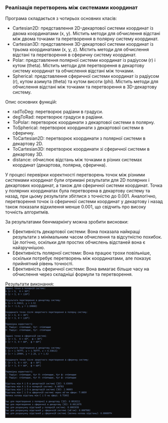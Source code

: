 <h3>Реалізація перетворень між системами координат</h3>

Програма складається з чотирьох основних класів:
<ul>
<li>Cartesian2D: представлення 2D-декартової системи координат із двома координатами (x, y). Містить методи для обчислення відстані між двома точками та перетворення в полярну систему координат.</li>
<li>Cartesian3D: представлення 3D-декартової системи координат із трьома координатами (x, y, z). Містить методи для обчислення відстані та перетворення в сферичну систему координат.</li>
<li>Polar: представлення полярної системи координат із радіусом (r) і кутом (theta). Містить методи для перетворення в декартову систему координат та обчислення відстані між точками.</li>
<li>Spherical: представлення сферичної системи координат із радіусом (r), кутом азимута (theta) та кутом висоти (phi). Містить методи для обчислення відстані між точками та перетворення в 3D-декартову систему.</li>
</ul>

Опис основних функцій:
<ul>
  <li>radToDeg: перетворює радіани в градуси.</li>
  <li>degToRad: перетворює градуси в радіани.</li>
  <li>ToPolar: перетворює координати з декартової системи в полярну.</li>
  <li>ToSpherical: перетворює координати з декартової системи в сферичну.</li>
  <li>ToCartesian2D: перетворює координати з полярної системи в декартову 2D.</li>
  <li>ToCartesian3D: перетворює координати зі сферичної системи в декартову 3D.</li>
  <li>distance: обчислює відстань між точками в різних системах координат (декартова, полярна, сферична).</li>
</ul>


У процесі перевірки коректності перетворень точок між різними системами координат були отримані результати для 2D полярних і декартових координат, а також для сферичної системи координат. Точка у полярних координатах була перетворена в декартову систему та назад, при цьому результати збіглися з точністю до 0.001. Аналогічно, перетворення точок із сферичної системи координат у декартову і назад також показали відхилення менше 0.001, що свідчить про високу точність алгоритмів. <br>


За результатами бенчмаркінгу можна зробити висновки:
<ul>
  <li>Ефективність декартової системи: Вона показала найкращі результати з мінімальним часом обчислення та відсутністю похибок. Це логічно, оскільки для простих обчислень відстаней вона є найзручнішою.</li>
  <li>Ефективність полярної системи: Вона працює трохи повільніше, оскільки потребує перетворень між координатами, але показує прийнятний рівень точності.</li>
  <li>Ефективність сферичної системи: Вона вимагає більше часу на обчислення через складніші формули та перетворення.</li>
</ul>
Результати виконання:<br>
<img src='./lab3.png' style='width : 80%;'>